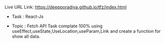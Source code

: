 Live URL Link: https://deepporadiya.github.io/tfz/index.html

- Task : React-Js 

- Topic : Fetch API Task complate 100%  using useEffect,useState,UseLocation,useParam,Link and create a  function for show all data.